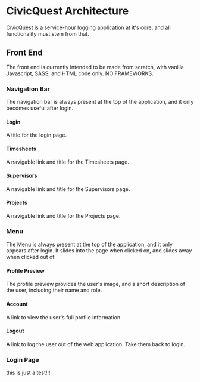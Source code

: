 # CivicQuest Architecture

CivicQuest is a service-hour logging application at it's core, and all functionality must stem from that.

## Front End

The front end is currently intended to be made from scratch, with vanilla Javascript, SASS, and HTML code only.
NO FRAMEWORKS.

### Navigation Bar

The navigation bar is always present at the top of the application, and it only becomes useful after login.

#### Login

A title for the login page.

#### Timesheets

A navigable link and title for the Timesheets page.

#### Supervisors

A navigable link and title for the Supervisors page.

#### Projects

A navigable link and title for the Projects page.

### Menu

The Menu is always present at the top of the application, and it only appears after login. It slides into the page when clicked on, and slides away when clicked out of.

#### Profile Preview

The profile preview provides the user's image, and a short description of the user, including their name and role.

#### Account

A link to view the user's full profile information.

#### Logout

A link to log the user out of the web application. Take them back to login.

### Login Page

this is just a test!!!
